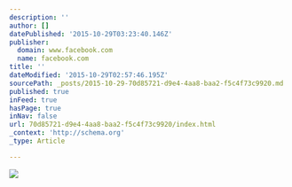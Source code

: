 ```yaml
---
description: ''
author: []
datePublished: '2015-10-29T03:23:40.146Z'
publisher:
  domain: www.facebook.com
  name: facebook.com
title: ''
dateModified: '2015-10-29T02:57:46.195Z'
sourcePath: _posts/2015-10-29-70d85721-d9e4-4aa8-baa2-f5c4f73c9920.md
published: true
inFeed: true
hasPage: true
inNav: false
url: 70d85721-d9e4-4aa8-baa2-f5c4f73c9920/index.html
_context: 'http://schema.org'
_type: Article

---
```

![](https://scontent-lga3-1.xx.fbcdn.net/hphotos-xfp1/v/t1.0-9/1531775_706830662670239_1145308292_n.jpg?oh=6919f2c412034328b37d311bacd477ea&oe=56B6C6B0)